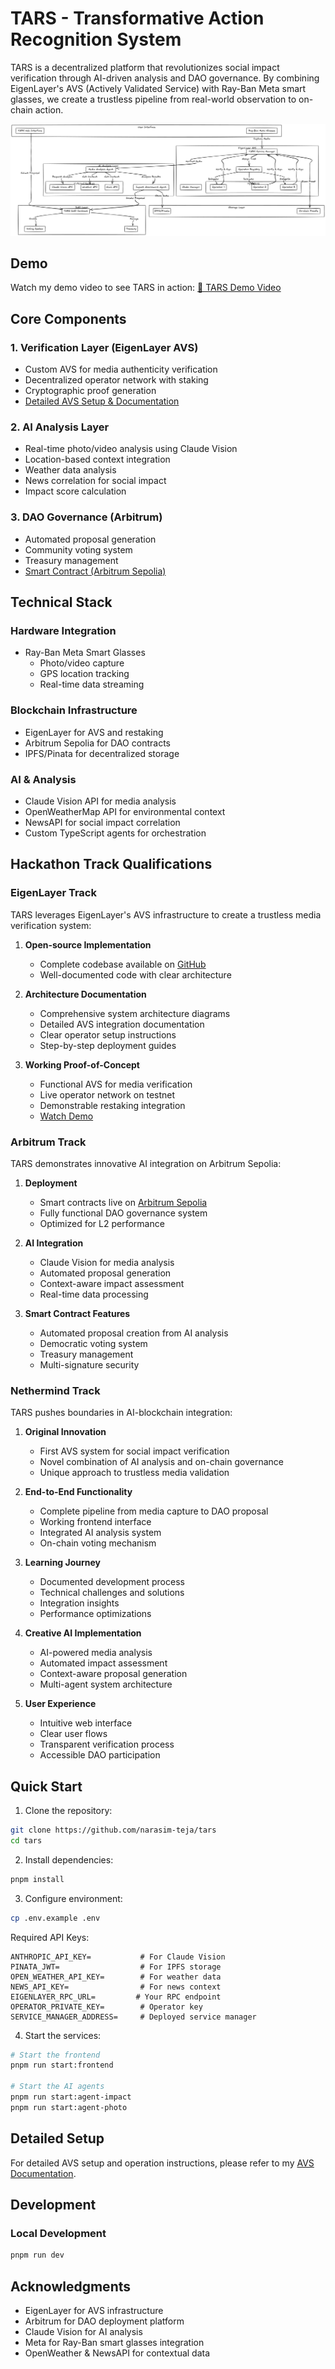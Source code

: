 # TARS - Transformative Action Recognition System

TARS is a decentralized platform that revolutionizes social impact verification through AI-driven analysis and DAO governance. By combining EigenLayer's AVS (Actively Validated Service) with Ray-Ban Meta smart glasses, we create a trustless pipeline from real-world observation to on-chain action.

![TARS Architecture](./public/tars-arch.png)

## Demo

Watch my demo video to see TARS in action:
[🎥 TARS Demo Video](https://screen.studio/share/6EVVyVKl)

## Core Components

### 1. Verification Layer (EigenLayer AVS)
- Custom AVS for media authenticity verification
- Decentralized operator network with staking
- Cryptographic proof generation
- [Detailed AVS Setup & Documentation](https://github.com/narasim-teja/tars-AVS-fork-of-Hello-World-AVS-)

### 2. AI Analysis Layer
- Real-time photo/video analysis using Claude Vision
- Location-based context integration
- Weather data analysis
- News correlation for social impact
- Impact score calculation

### 3. DAO Governance (Arbitrum)
- Automated proposal generation
- Community voting system
- Treasury management
- [Smart Contract (Arbitrum Sepolia)](https://sepolia.arbiscan.io/address/0x24253Bcb1B99a80D521c72717337BaDcfe5C2C40)

## Technical Stack

### Hardware Integration
- Ray-Ban Meta Smart Glasses
  - Photo/video capture
  - GPS location tracking
  - Real-time data streaming

### Blockchain Infrastructure
- EigenLayer for AVS and restaking
- Arbitrum Sepolia for DAO contracts
- IPFS/Pinata for decentralized storage

### AI & Analysis
- Claude Vision API for media analysis
- OpenWeatherMap API for environmental context
- NewsAPI for social impact correlation
- Custom TypeScript agents for orchestration

## Hackathon Track Qualifications

### EigenLayer Track
TARS leverages EigenLayer's AVS infrastructure to create a trustless media verification system:

1. **Open-source Implementation**
   - Complete codebase available on [GitHub](https://github.com/narasim-teja/tars-AVS-fork-of-Hello-World-AVS-)
   - Well-documented code with clear architecture

2. **Architecture Documentation**
   - Comprehensive system architecture diagrams
   - Detailed AVS integration documentation
   - Clear operator setup instructions
   - Step-by-step deployment guides

3. **Working Proof-of-Concept**
   - Functional AVS for media verification
   - Live operator network on testnet
   - Demonstrable restaking integration
   - [Watch Demo](https://screen.studio/share/6EVVyVKl)

### Arbitrum Track
TARS demonstrates innovative AI integration on Arbitrum Sepolia:

1. **Deployment**
   - Smart contracts live on [Arbitrum Sepolia](https://sepolia.arbiscan.io/address/0x24253Bcb1B99a80D521c72717337BaDcfe5C2C40)
   - Fully functional DAO governance system
   - Optimized for L2 performance

2. **AI Integration**
   - Claude Vision for media analysis
   - Automated proposal generation
   - Context-aware impact assessment
   - Real-time data processing

3. **Smart Contract Features**
   - Automated proposal creation from AI analysis
   - Democratic voting system
   - Treasury management
   - Multi-signature security

### Nethermind Track
TARS pushes boundaries in AI-blockchain integration:

1. **Original Innovation**
   - First AVS system for social impact verification
   - Novel combination of AI analysis and on-chain governance
   - Unique approach to trustless media validation

2. **End-to-End Functionality**
   - Complete pipeline from media capture to DAO proposal
   - Working frontend interface
   - Integrated AI analysis system
   - On-chain voting mechanism

3. **Learning Journey**
   - Documented development process
   - Technical challenges and solutions
   - Integration insights
   - Performance optimizations

4. **Creative AI Implementation**
   - AI-powered media analysis
   - Automated impact assessment
   - Context-aware proposal generation
   - Multi-agent system architecture

5. **User Experience**
   - Intuitive web interface
   - Clear user flows
   - Transparent verification process
   - Accessible DAO participation

## Quick Start

1. Clone the repository:
```bash
git clone https://github.com/narasim-teja/tars
cd tars
```

2. Install dependencies:
```bash
pnpm install
```

3. Configure environment:
```bash
cp .env.example .env
```

Required API Keys:
```
ANTHROPIC_API_KEY=           # For Claude Vision
PINATA_JWT=                  # For IPFS storage
OPEN_WEATHER_API_KEY=        # For weather data
NEWS_API_KEY=                # For news context
EIGENLAYER_RPC_URL=         # Your RPC endpoint
OPERATOR_PRIVATE_KEY=        # Operator key
SERVICE_MANAGER_ADDRESS=     # Deployed service manager
```

4. Start the services:
```bash
# Start the frontend
pnpm run start:frontend

# Start the AI agents
pnpm run start:agent-impact
pnpm run start:agent-photo
```

## Detailed Setup

For detailed AVS setup and operation instructions, please refer to my [AVS Documentation](https://github.com/narasim-teja/tars-AVS-fork-of-Hello-World-AVS-).

## Development

### Local Development
```bash
pnpm run dev
```

## Acknowledgments

- EigenLayer for AVS infrastructure
- Arbitrum for DAO deployment platform
- Claude Vision for AI analysis
- Meta for Ray-Ban smart glasses integration
- OpenWeather & NewsAPI for contextual data